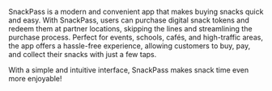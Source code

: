 SnackPass is a modern and convenient app that makes buying snacks quick and easy. With SnackPass, users can purchase digital snack tokens and redeem them at partner locations, skipping the lines and streamlining the purchase process.
Perfect for events, schools, cafés, and high-traffic areas, the app offers a hassle-free experience, allowing customers to buy, pay, and collect their snacks with just a few taps.

With a simple and intuitive interface, SnackPass makes snack time even more enjoyable!
